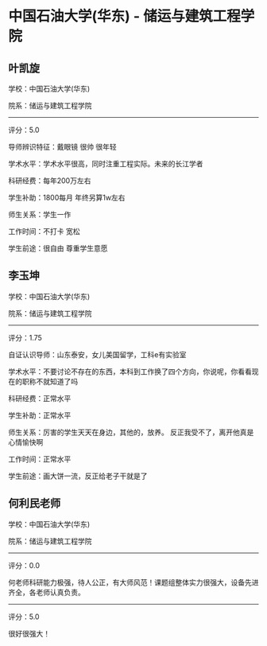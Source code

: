 # 中国石油大学(华东) - 储运与建筑工程学院

## 叶凯旋

学校：中国石油大学(华东)

院系：储运与建筑工程学院

* * *

评分：5.0

导师辨识特征：戴眼镜 很帅 很年轻

学术水平：学术水平很高，同时注重工程实际。未来的长江学者

科研经费：每年200万左右

学生补助：1800每月 年终另算1w左右

师生关系：学生一作

工作时间：不打卡 宽松

学生前途：很自由 尊重学生意愿

## 李玉坤

学校：中国石油大学(华东)

院系：储运与建筑工程学院

* * *

评分：1.75

自证认识导师：山东泰安，女儿美国留学，工科e有实验室

学术水平：不要讨论不存在的东西，本科到工作换了四个方向，你说呢，你看看现在的职称不就知道了吗

科研经费：正常水平

学生补助：正常水平

师生关系：厉害的学生天天在身边，其他的，放养。
反正我受不了，离开他真是心情愉快啊

工作时间：正常水平

学生前途：画大饼一流，反正给老子干就是了

## 何利民老师

学校：中国石油大学(华东)

院系：储运与建筑工程学院

* * *

评分：0.0

何老师科研能力极强，待人公正，有大师风范！课题组整体实力很强大，设备先进齐全，各老师认真负责。

* * *

评分：5.0

很好很强大！